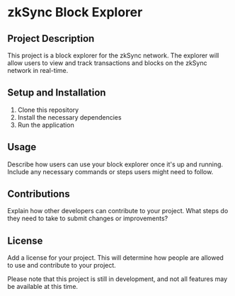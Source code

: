 # zkSync Block Explorer

## Project Description
This project is a block explorer for the zkSync network. The explorer will allow users to view and track transactions and blocks on the zkSync network in real-time. 

## Setup and Installation
1. Clone this repository
2. Install the necessary dependencies
3. Run the application

## Usage
Describe how users can use your block explorer once it's up and running. Include any necessary commands or steps users might need to follow.

## Contributions
Explain how other developers can contribute to your project. What steps do they need to take to submit changes or improvements?

## License
Add a license for your project. This will determine how people are allowed to use and contribute to your project.

Please note that this project is still in development, and not all features may be available at this time.
